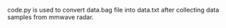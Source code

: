 code.py is used to convert data.bag file into data.txt after collecting data samples from mmwave radar.
